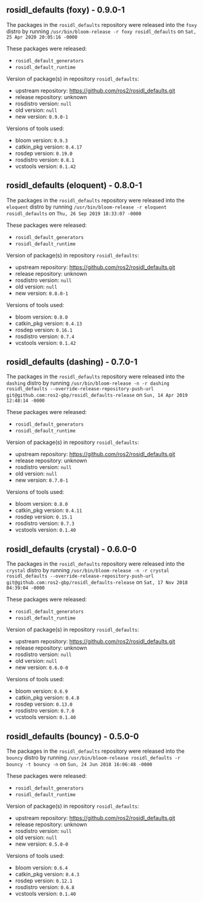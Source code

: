 ## rosidl_defaults (foxy) - 0.9.0-1

The packages in the `rosidl_defaults` repository were released into the `foxy` distro by running `/usr/bin/bloom-release -r foxy rosidl_defaults` on `Sat, 25 Apr 2020 20:05:16 -0000`

These packages were released:
- `rosidl_default_generators`
- `rosidl_default_runtime`

Version of package(s) in repository `rosidl_defaults`:

- upstream repository: https://github.com/ros2/rosidl_defaults.git
- release repository: unknown
- rosdistro version: `null`
- old version: `null`
- new version: `0.9.0-1`

Versions of tools used:

- bloom version: `0.9.3`
- catkin_pkg version: `0.4.17`
- rosdep version: `0.19.0`
- rosdistro version: `0.8.1`
- vcstools version: `0.1.42`


## rosidl_defaults (eloquent) - 0.8.0-1

The packages in the `rosidl_defaults` repository were released into the `eloquent` distro by running `/usr/bin/bloom-release -r eloquent rosidl_defaults` on `Thu, 26 Sep 2019 18:33:07 -0000`

These packages were released:
- `rosidl_default_generators`
- `rosidl_default_runtime`

Version of package(s) in repository `rosidl_defaults`:

- upstream repository: https://github.com/ros2/rosidl_defaults.git
- release repository: unknown
- rosdistro version: `null`
- old version: `null`
- new version: `0.8.0-1`

Versions of tools used:

- bloom version: `0.8.0`
- catkin_pkg version: `0.4.13`
- rosdep version: `0.16.1`
- rosdistro version: `0.7.4`
- vcstools version: `0.1.42`


## rosidl_defaults (dashing) - 0.7.0-1

The packages in the `rosidl_defaults` repository were released into the `dashing` distro by running `/usr/bin/bloom-release -n -r dashing rosidl_defaults --override-release-repository-push-url git@github.com:ros2-gbp/rosidl_defaults-release` on `Sun, 14 Apr 2019 12:48:14 -0000`

These packages were released:
- `rosidl_default_generators`
- `rosidl_default_runtime`

Version of package(s) in repository `rosidl_defaults`:

- upstream repository: https://github.com/ros2/rosidl_defaults.git
- release repository: unknown
- rosdistro version: `null`
- old version: `null`
- new version: `0.7.0-1`

Versions of tools used:

- bloom version: `0.8.0`
- catkin_pkg version: `0.4.11`
- rosdep version: `0.15.1`
- rosdistro version: `0.7.3`
- vcstools version: `0.1.40`


## rosidl_defaults (crystal) - 0.6.0-0

The packages in the `rosidl_defaults` repository were released into the `crystal` distro by running `/usr/bin/bloom-release -n -r crystal rosidl_defaults --override-release-repository-push-url git@github.com:ros2-gbp/rosidl_defaults-release` on `Sat, 17 Nov 2018 04:39:04 -0000`

These packages were released:
- `rosidl_default_generators`
- `rosidl_default_runtime`

Version of package(s) in repository `rosidl_defaults`:

- upstream repository: https://github.com/ros2/rosidl_defaults.git
- release repository: unknown
- rosdistro version: `null`
- old version: `null`
- new version: `0.6.0-0`

Versions of tools used:

- bloom version: `0.6.9`
- catkin_pkg version: `0.4.8`
- rosdep version: `0.13.0`
- rosdistro version: `0.7.0`
- vcstools version: `0.1.40`


## rosidl_defaults (bouncy) - 0.5.0-0

The packages in the `rosidl_defaults` repository were released into the `bouncy` distro by running `/usr/bin/bloom-release rosidl_defaults -r bouncy -t bouncy -n` on `Sun, 24 Jun 2018 16:06:48 -0000`

These packages were released:
- `rosidl_default_generators`
- `rosidl_default_runtime`

Version of package(s) in repository `rosidl_defaults`:

- upstream repository: https://github.com/ros2/rosidl_defaults.git
- release repository: unknown
- rosdistro version: `null`
- old version: `null`
- new version: `0.5.0-0`

Versions of tools used:

- bloom version: `0.6.4`
- catkin_pkg version: `0.4.3`
- rosdep version: `0.12.1`
- rosdistro version: `0.6.8`
- vcstools version: `0.1.40`


